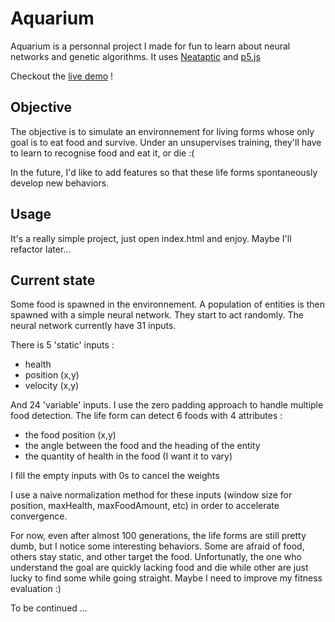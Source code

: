 # Aquarium

Aquarium is a personnal project I made for fun to learn about neural networks and genetic algorithms.
It uses [Neataptic](https://wagenaartje.github.io/neataptic/) and [p5.js](https://p5js.org/)

Checkout the [live demo](https://megasyl.github.io/aquarium/) !
## Objective

The objective is to simulate an environnement for living forms whose only goal is to eat food and survive. Under an unsupervises training, they'll have to learn to recognise food and eat it, or die :(

In the future, I'd like to add features so that these life forms spontaneously develop new behaviors.

## Usage

It's a really simple project, just open index.html and enjoy. Maybe I'll refactor later...

## Current state

Some food is spawned in the environnement. A population of entities is then spawned with a simple neural network. They start to act randomly.
The neural network currently have 31 inputs.

There is 5 'static' inputs :
- health
- position (x,y)
- velocity (x,y)

And 24 'variable' inputs. I use the zero padding approach to handle multiple food detection. The life form can detect 6 foods with 4 attributes :
- the food position (x,y)
- the angle between the food and the heading of the entity
- the quantity of health in the food (I want it to vary)

I fill the empty inputs with 0s to cancel the weights

I use a naive normalization method for these inputs (window size for position, maxHealth, maxFoodAmount, etc) in order to accelerate convergence.

For now, even after almost 100 generations, the life forms are still pretty dumb, but I notice some interesting behaviors. Some are afraid of food, others stay static, and other target the food. Unfortunatly, the one who understand the goal are quickly lacking food and die while other are just lucky to find some while going straight. Maybe I need to improve my fitness evaluation :) 

To be continued ...
